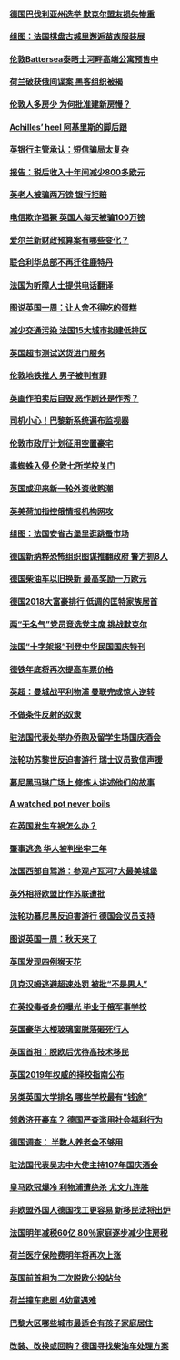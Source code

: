 #### [德国巴伐利亚州选举 默克尔盟友损失惨重](../pages/nsc974/n10783385.md?t=10150334) 

#### [组图：法国棋盘古城里邂逅苗族服装展](../pages/nsc974/n10781596.md?t=10150334) 

#### [伦敦Battersea泰晤士河畔高端公寓预售中](../pages/nsc974/n10780029.md?t=10150334) 

#### [荷兰破获俄间谍案 黑客组织被揭](../pages/nsc974/n10779265.md?t=10150334) 

#### [伦敦人多房少 为何批准建新房慢？](../pages/nsc974/n10779376.md?t=10150334) 

#### [Achilles’ heel 阿基里斯的脚后跟](../pages/nsc974/n10779364.md?t=10150334) 

#### [英银行主管承认：短信骗局太复杂](../pages/nsc974/n10779357.md?t=10150334) 

#### [报告：税后收入十年间减少800多欧元](../pages/nsc974/n10779342.md?t=10150334) 

#### [英老人被骗两万镑 银行拒赔](../pages/nsc974/n10779353.md?t=10150334) 

#### [电信欺诈猖獗 英国人每天被骗100万镑](../pages/nsc974/n10779322.md?t=10150334) 

#### [爱尔兰新财政预算案有哪些变化？](../pages/nsc974/n10779332.md?t=10150334) 

#### [联合利华总部不再迁往鹿特丹](../pages/nsc974/n10779315.md?t=10150334) 

#### [法国为听障人士提供电话翻译](../pages/nsc974/n10776654.md?t=10150334) 

#### [图说英国一周：让人舍不得吃的蛋糕](../pages/nsc974/n10776635.md?t=10150334) 

#### [减少交通污染 法国15大城市拟建低排区](../pages/nsc974/n10776580.md?t=10150334) 

#### [英国超市测试送货进门服务](../pages/nsc974/n10776623.md?t=10150334) 

#### [伦敦地铁推人 男子被判有罪](../pages/nsc974/n10776609.md?t=10150334) 

#### [英画作拍卖后自毁 恶作剧还是作秀？](../pages/nsc974/n10776576.md?t=10150334) 

#### [司机小心！巴黎新系统遍布监视器](../pages/nsc974/n10776510.md?t=10150334) 

#### [伦敦市政厅计划征用空置豪宅](../pages/nsc974/n10776569.md?t=10150334) 

#### [毒蜘蛛入侵 伦敦七所学校关门](../pages/nsc974/n10776564.md?t=10150334) 

#### [英国或迎来新一轮外资收购潮](../pages/nsc974/n10776549.md?t=10150334) 

#### [英美荷加指控俄情报机构网攻](../pages/nsc974/n10776535.md?t=10150334) 

#### [组图：法国安省古堡里逛跳蚤市场](../pages/nsc974/n10775210.md?t=10150334) 

#### [德国新纳粹恐怖组织图谋推翻政府 警方抓8人](../pages/nsc974/n10774321.md?t=10150334) 

#### [德国柴油车以旧换新 最高奖励一万欧元](../pages/nsc974/n10774269.md?t=10150334) 

#### [德国2018大富豪排行 低调的匡特家族居首](../pages/nsc974/n10774023.md?t=10150334) 

#### [两“无名气”党员竞选党主席 挑战默克尔](../pages/nsc974/n10774533.md?t=10150334) 

#### [法国“十字架报”刊登中华民国国庆特刊](../pages/nsc974/n10774543.md?t=10150334) 

#### [德铁年底将再次提高车票价格](../pages/nsc974/n10774155.md?t=10150334) 

#### [英超：曼城战平利物浦 曼联完成惊人逆转](../pages/nsc974/n10773638.md?t=10150334) 

#### [不做条件反射的奴隶](../pages/nsc974/n10771821.md?t=10150334) 

#### [驻法国代表处举办侨胞及留学生场国庆酒会](../pages/nsc974/n10769921.md?t=10150334) 

#### [法轮功苏黎世反迫害游行 瑞士议员致信声援](../pages/nsc974/n10767250.md?t=10150334) 

#### [慕尼黑玛琳广场上 修炼人讲述他们的故事](../pages/nsc974/n10762990.md?t=10150334) 

#### [A watched pot never boils](../pages/nsc974/n10763822.md?t=10150334) 

#### [在英国发生车祸怎么办？](../pages/nsc974/n10763811.md?t=10150334) 

#### [肇事逃逸 华人被判坐牢三年](../pages/nsc974/n10763799.md?t=10150334) 

#### [法国西部自驾游：参观卢瓦河7大最美城堡](../pages/nsc974/n10760218.md?t=10150334) 

#### [英外相将欧盟比作苏联遭批](../pages/nsc974/n10761274.md?t=10150334) 

#### [法轮功慕尼黑反迫害游行 德国会议员支持](../pages/nsc974/n10760664.md?t=10150334) 

#### [图说英国一周：秋天来了](../pages/nsc974/n10761380.md?t=10150334) 

#### [英国发现四例猴天花](../pages/nsc974/n10761362.md?t=10150334) 

#### [贝克汉姆逃避超速处罚 被批“不是男人”](../pages/nsc974/n10761349.md?t=10150334) 

#### [在英投毒者身份曝光 毕业于俄军事学校](../pages/nsc974/n10761338.md?t=10150334) 

#### [英国豪华大楼玻璃窗脱落砸死行人](../pages/nsc974/n10761334.md?t=10150334) 

#### [英国首相：脱欧后优待高技术移民](../pages/nsc974/n10761323.md?t=10150334) 

#### [英国2019年权威的择校指南公布](../pages/nsc974/n10761253.md?t=10150334) 

#### [另类英国大学排名 哪些学校最有“钱途”](../pages/nsc974/n10760972.md?t=10150334) 

#### [领救济开豪车？ 德国严查滥用社会福利行为](../pages/nsc974/n10760730.md?t=10150334) 

#### [德国调查：  半数人养老金不够用](../pages/nsc974/n10760552.md?t=10150334) 

#### [驻法国代表吴志中大使主持107年国庆酒会](../pages/nsc974/n10760458.md?t=10150334) 

#### [皇马欧冠爆冷 利物浦遭绝杀 尤文九连胜](../pages/nsc974/n10759476.md?t=10150334) 

#### [非欧盟外国人德国找工更容易 新移民法将出炉](../pages/nsc974/n10758904.md?t=10150334) 

#### [法国明年减税60亿 80％家庭逐步减少住房税](../pages/nsc974/n10758112.md?t=10150334) 

#### [荷兰医疗保险费明年将再次上涨](../pages/nsc974/n10758614.md?t=10150334) 

#### [英国前首相为二次脱欧公投站台](../pages/nsc974/n10756382.md?t=10150334) 

#### [荷兰撞车悲剧 4幼童遇难](../pages/nsc974/n10758529.md?t=10150334) 

#### [巴黎大区哪些城市最适合有孩子家庭居住](../pages/nsc974/n10758451.md?t=10150334) 

#### [改装、改换或回购？德国寻找柴油车处理方案](../pages/nsc974/n10755781.md?t=10150334) 

